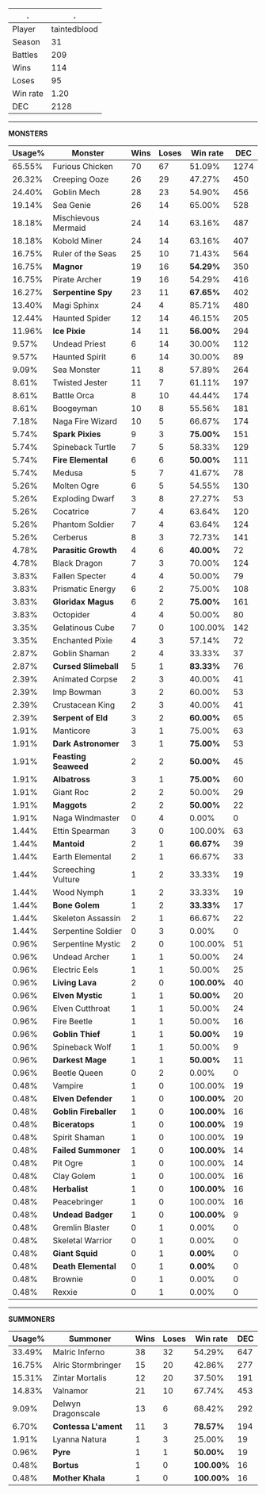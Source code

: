 .|.
|-|-
Player|taintedblood
Season|31
Battles|209
Wins|114
Loses|95
Win rate|1.20
DEC|2128

---
**MONSTERS**

Usage%|Monster|Wins|Loses|Win rate|DEC|
-|-|-|-|-|-|
65.55%|Furious Chicken|70|67|51.09%|1274|
26.32%|Creeping Ooze|26|29|47.27%|450|
24.40%|Goblin Mech|28|23|54.90%|456|
19.14%|Sea Genie|26|14|65.00%|528|
18.18%|Mischievous Mermaid|24|14|63.16%|487|
18.18%|Kobold Miner|24|14|63.16%|407|
16.75%|Ruler of the Seas|25|10|71.43%|564|
16.75%|**Magnor**|19|16|**54.29%**|350|
16.75%|Pirate Archer|19|16|54.29%|416|
16.27%|**Serpentine Spy**|23|11|**67.65%**|402|
13.40%|Magi Sphinx|24|4|85.71%|480|
12.44%|Haunted Spider|12|14|46.15%|205|
11.96%|**Ice Pixie**|14|11|**56.00%**|294|
9.57%|Undead Priest|6|14|30.00%|112|
9.57%|Haunted Spirit|6|14|30.00%|89|
9.09%|Sea Monster|11|8|57.89%|264|
8.61%|Twisted Jester|11|7|61.11%|197|
8.61%|Battle Orca|8|10|44.44%|174|
8.61%|Boogeyman|10|8|55.56%|181|
7.18%|Naga Fire Wizard|10|5|66.67%|174|
5.74%|**Spark Pixies**|9|3|**75.00%**|151|
5.74%|Spineback Turtle|7|5|58.33%|129|
5.74%|**Fire Elemental**|6|6|**50.00%**|111|
5.74%|Medusa|5|7|41.67%|78|
5.26%|Molten Ogre|6|5|54.55%|130|
5.26%|Exploding Dwarf|3|8|27.27%|53|
5.26%|Cocatrice|7|4|63.64%|120|
5.26%|Phantom Soldier|7|4|63.64%|124|
5.26%|Cerberus|8|3|72.73%|141|
4.78%|**Parasitic Growth**|4|6|**40.00%**|72|
4.78%|Black Dragon|7|3|70.00%|124|
3.83%|Fallen Specter|4|4|50.00%|79|
3.83%|Prismatic Energy|6|2|75.00%|108|
3.83%|**Gloridax Magus**|6|2|**75.00%**|161|
3.83%|Octopider|4|4|50.00%|80|
3.35%|Gelatinous Cube|7|0|100.00%|142|
3.35%|Enchanted Pixie|4|3|57.14%|72|
2.87%|Goblin Shaman|2|4|33.33%|37|
2.87%|**Cursed Slimeball**|5|1|**83.33%**|76|
2.39%|Animated Corpse|2|3|40.00%|41|
2.39%|Imp Bowman|3|2|60.00%|53|
2.39%|Crustacean King|2|3|40.00%|41|
2.39%|**Serpent of Eld**|3|2|**60.00%**|65|
1.91%|Manticore|3|1|75.00%|63|
1.91%|**Dark Astronomer**|3|1|**75.00%**|53|
1.91%|**Feasting Seaweed**|2|2|**50.00%**|45|
1.91%|**Albatross**|3|1|**75.00%**|60|
1.91%|Giant Roc|2|2|50.00%|29|
1.91%|**Maggots**|2|2|**50.00%**|22|
1.91%|Naga Windmaster|0|4|0.00%|0|
1.44%|Ettin Spearman|3|0|100.00%|63|
1.44%|**Mantoid**|2|1|**66.67%**|39|
1.44%|Earth Elemental|2|1|66.67%|33|
1.44%|Screeching Vulture|1|2|33.33%|19|
1.44%|Wood Nymph|1|2|33.33%|19|
1.44%|**Bone Golem**|1|2|**33.33%**|17|
1.44%|Skeleton Assassin|2|1|66.67%|22|
1.44%|Serpentine Soldier|0|3|0.00%|0|
0.96%|Serpentine Mystic|2|0|100.00%|51|
0.96%|Undead Archer|1|1|50.00%|24|
0.96%|Electric Eels|1|1|50.00%|25|
0.96%|**Living Lava**|2|0|**100.00%**|40|
0.96%|**Elven Mystic**|1|1|**50.00%**|20|
0.96%|Elven Cutthroat|1|1|50.00%|24|
0.96%|Fire Beetle|1|1|50.00%|16|
0.96%|**Goblin Thief**|1|1|**50.00%**|19|
0.96%|Spineback Wolf|1|1|50.00%|9|
0.96%|**Darkest Mage**|1|1|**50.00%**|11|
0.96%|Beetle Queen|0|2|0.00%|0|
0.48%|Vampire|1|0|100.00%|19|
0.48%|**Elven Defender**|1|0|**100.00%**|20|
0.48%|**Goblin Fireballer**|1|0|**100.00%**|16|
0.48%|**Biceratops**|1|0|**100.00%**|19|
0.48%|Spirit Shaman|1|0|100.00%|19|
0.48%|**Failed Summoner**|1|0|**100.00%**|14|
0.48%|Pit Ogre|1|0|100.00%|14|
0.48%|Clay Golem|1|0|100.00%|16|
0.48%|**Herbalist**|1|0|**100.00%**|16|
0.48%|Peacebringer|1|0|100.00%|16|
0.48%|**Undead Badger**|1|0|**100.00%**|9|
0.48%|Gremlin Blaster|0|1|0.00%|0|
0.48%|Skeletal Warrior|0|1|0.00%|0|
0.48%|**Giant Squid**|0|1|**0.00%**|0|
0.48%|**Death Elemental**|0|1|**0.00%**|0|
0.48%|Brownie|0|1|0.00%|0|
0.48%|Rexxie|0|1|0.00%|0|

---
**SUMMONERS**

Usage%|Summoner|Wins|Loses|Win rate|DEC|
-|-|-|-|-|-|
33.49%|Malric Inferno|38|32|54.29%|647|
16.75%|Alric Stormbringer|15|20|42.86%|277|
15.31%|Zintar Mortalis|12|20|37.50%|191|
14.83%|Valnamor|21|10|67.74%|453|
9.09%|Delwyn Dragonscale|13|6|68.42%|292|
6.70%|**Contessa L'ament**|11|3|**78.57%**|194|
1.91%|Lyanna Natura|1|3|25.00%|19|
0.96%|**Pyre**|1|1|**50.00%**|19|
0.48%|**Bortus**|1|0|**100.00%**|16|
0.48%|**Mother Khala**|1|0|**100.00%**|16|
